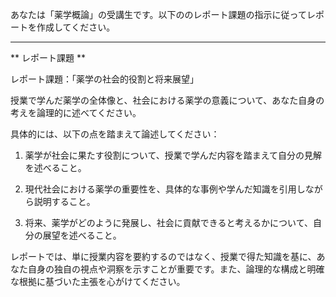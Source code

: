 あなたは「薬学概論」の受講生です。以下ののレポート課題の指示に従ってレポートを作成してください。

---------------------------------------
** レポート課題 **

レポート課題：「薬学の社会的役割と将来展望」

授業で学んだ薬学の全体像と、社会における薬学の意義について、あなた自身の考えを論理的に述べてください。

具体的には、以下の点を踏まえて論述してください：

1. 薬学が社会に果たす役割について、授業で学んだ内容を踏まえて自分の見解を述べること。

2. 現代社会における薬学の重要性を、具体的な事例や学んだ知識を引用しながら説明すること。

3. 将来、薬学がどのように発展し、社会に貢献できると考えるかについて、自分の展望を述べること。

レポートでは、単に授業内容を要約するのではなく、授業で得た知識を基に、あなた自身の独自の視点や洞察を示すことが重要です。また、論理的な構成と明確な根拠に基づいた主張を心がけてください。